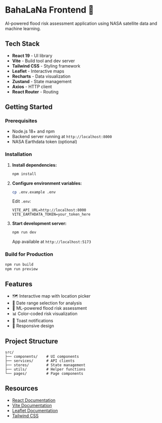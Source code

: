 # BahaLaNa Frontend 🌊

AI-powered flood risk assessment application using NASA satellite data and machine learning.

## Tech Stack

- **React 19** - UI library
- **Vite** - Build tool and dev server
- **Tailwind CSS** - Styling framework
- **Leaflet** - Interactive maps
- **Recharts** - Data visualization
- **Zustand** - State management
- **Axios** - HTTP client
- **React Router** - Routing

## Getting Started

### Prerequisites

- Node.js 18+ and npm
- Backend server running at `http://localhost:8000`
- NASA Earthdata token (optional)

### Installation

1. **Install dependencies:**
   ```bash
   npm install
   ```

2. **Configure environment variables:**
   ```bash
   cp .env.example .env
   ```
   
   Edit `.env`:
   ```env
   VITE_API_URL=http://localhost:8000
   VITE_EARTHDATA_TOKEN=your_token_here
   ```

3. **Start development server:**
   ```bash
   npm run dev
   ```
   
   App available at `http://localhost:5173`

### Build for Production

```bash
npm run build
npm run preview
```

## Features

- 🗺️ Interactive map with location picker
- 📅 Date range selection for analysis
- 🌊 ML-powered flood risk assessment
- 📊 Color-coded risk visualization
- 🔔 Toast notifications
- 🎨 Responsive design

## Project Structure

```
src/
├── components/    # UI components
├── services/      # API clients
├── stores/        # State management
├── utils/         # Helper functions
└── pages/         # Page components
```

## Resources

- [React Documentation](https://react.dev)
- [Vite Documentation](https://vitejs.dev)
- [Leaflet Documentation](https://leafletjs.com)
- [Tailwind CSS](https://tailwindcss.com)
